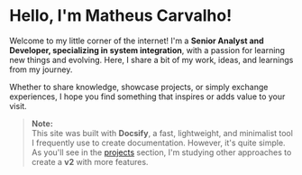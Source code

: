 # Hello, I'm Matheus Carvalho!

Welcome to my little corner of the internet! I'm a **Senior Analyst and Developer, specializing in system integration**, with a passion for learning new things and evolving. Here, I share a bit of my work, ideas, and learnings from my journey.

Whether to share knowledge, showcase projects, or simply exchange experiences, I hope you find something that inspires or adds value to your visit.

> **Note:**  
> This site was built with **Docsify**, a fast, lightweight, and minimalist tool I frequently use to create documentation. However, it's quite simple. As you'll see in the [projects](projetos.md) section, I'm studying other approaches to create a **v2** with more features.